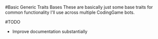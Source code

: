 #Basic Generic Traits Bases
These are basically just some base traits for common functionality I'll use across multiple CodingGame bots.

#TODO
- Improve documentation substantially
